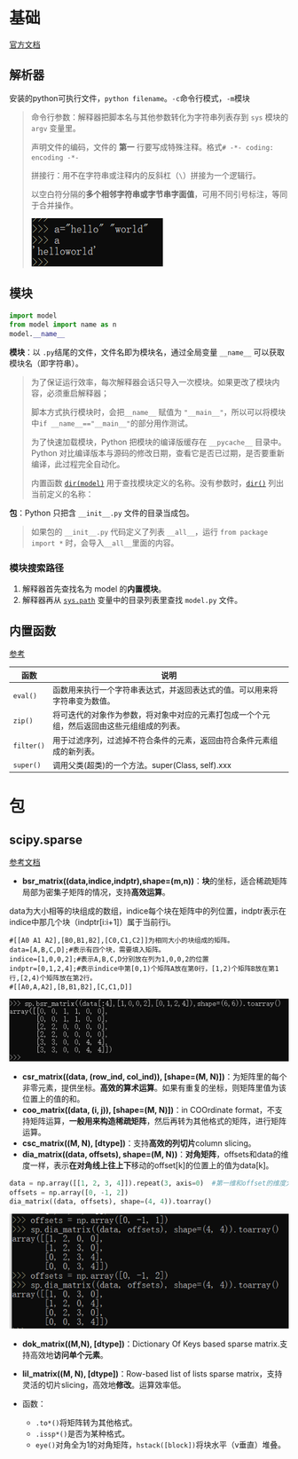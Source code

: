 # 基础

[官方文档](https://docs.python.org/zh-cn/3/)

## 解析器

安装的python可执行文件，`python filename`。`-c`命令行模式，`-m`模块 

> 命令行参数：解释器把脚本名与其他参数转化为字符串列表存到 `sys` 模块的 `argv` 变量里。
>
> 声明文件的编码，文件的 **第一** 行要写成特殊注释。格式`# -*- coding: encoding -*-`
>
> 拼接行：用不在字符串或注释内的反斜杠（`\`）拼接为一个逻辑行。
>
> 以空白符分隔的**多个相邻字符串或字节串字面值**，可用不同引号标注，等同于合并操作。
>
> ![image-20210406153745918](img/image-20210406153745918.png)



## 模块

```python
import model
from model import name as n
model.__name__
```

**模块**：以 `.py`结尾的文件，文件名即为模块名，通过全局变量 `__name__` 可以获取模块名（即字符串）。

> 为了保证运行效率，每次解释器会话只导入一次模块。如果更改了模块内容，必须重启解释器；
>
> 脚本方式执行模块时，会把`__name__` 赋值为 `"__main__"`，所以可以将模块中`if __name__=="__main__"`的部分用作测试。
>
> 为了快速加载模块，Python 把模块的编译版缓存在 `__pycache__` 目录中。Python 对比编译版本与源码的修改日期，查看它是否已过期，是否要重新编译，此过程完全自动化。
>
> 内置函数 [`dir(model)`](https://docs.python.org/zh-cn/3/library/functions.html#dir) 用于查找模块定义的名称。没有参数时，[`dir()`](https://docs.python.org/zh-cn/3/library/functions.html#dir) 列出当前定义的名称：

**包**：Python 只把含 `__init__.py` 文件的目录当成包。

> 如果包的 `__init__.py` 代码定义了列表 `__all__`，运行 `from package import *` 时，会导入`__all__`里面的内容。

### 模块搜索路径

1. 解释器首先查找名为 model 的**内置模块**。
2. 解释器再从 [`sys.path`](https://docs.python.org/zh-cn/3/library/sys.html#sys.path) 变量中的目录列表里查找 `model.py` 文件。





## 内置函数

[参考](https://www.runoob.com/python/python-built-in-functions.html)

| 函数       | 说明                                                         |
| ---------- | ------------------------------------------------------------ |
| `eval()`   | 函数用来执行一个字符串表达式，并返回表达式的值。可以用来将字符串变为数值。 |
| `zip()`    | 将可迭代的对象作为参数，将对象中对应的元素打包成一个个元组，然后返回由这些元组组成的列表。 |
| `filter()` | 用于过滤序列，过滤掉不符合条件的元素，返回由符合条件元素组成的新列表。 |
| `super()`  | 调用父类(超类)的一个方法。super(Class, self).xxx             |



# 包

## scipy.sparse

[参考文档](https://docs.scipy.org/doc/scipy/reference/sparse.html)

+ **bsr_matrix((data,indice,indptr),shape=(m,n))**：**块**的坐标，适合稀疏矩阵局部为密集子矩阵的情况，支持**高效运算**。

data为大小相等的块组成的数组，indice每个块在矩阵中的列位置，indptr表示在indice中那几个块（indptr[i:i+1]）属于当前行i。

```shell
#[[A0 A1 A2],[B0,B1,B2],[C0,C1,C2]]为相同大小的块组成的矩阵。
data=[A,B,C,D];#表示有四个块，需要填入矩阵。
indice=[1,0,0,2];#表示A,B,C,D分别放在列为1,0,0,2的位置
indptr=[0,1,2,4];#表示indice中第[0,1)个矩阵A放在第0行，[1,2)个矩阵B放在第1行,[2,4)个矩阵放在第2行。
#[[A0,A,A2],[B,B1,B2],[C,C1,D]]
```

<img src="img/image-20210325162821349.png" alt="image-20210325162821349" />

+ **csr_matrix((data, (row_ind, col_ind)), [shape=(M, N)])**：为矩阵里的每个非零元素，提供坐标。**高效的算术运算**。如果有重复的坐标，则矩阵里值为该位置上的值的和。
+ **coo_matrix((data, (i, j)), [shape=(M, N)])**：in COOrdinate format，不支持矩阵运算，**一般用来构造稀疏矩阵**，然后再转为其他格式的矩阵，进行矩阵运算。
+ **csc_matrix((M, N), [dtype])**：支持**高效的列切片**column slicing。
+ **dia_matrix((data, offsets), shape=(M, N))**：**对角矩阵**，offsets和data的维度一样，表示**在对角线上往上下**移动的offset[k]的位置上的值为data[k]。

```python
data = np.array([[1, 2, 3, 4]]).repeat(3, axis=0)  #第一维和offset的维度大小一样，第二维与矩阵的大小一样。
offsets = np.array([0, -1, 2])
dia_matrix((data, offsets), shape=(4, 4)).toarray()
```

![image-20210326180629561](img/image-20210326180629561.png)

+ **dok_matrix((M,N), [dtype])**：Dictionary Of Keys based sparse matrix.支持高效地**访问单个元素**。
+ **lil_matrix((M, N), [dtype])**：Row-based list of lists sparse matrix，支持灵活的切片slicing，高效地**修改**。运算效率低。

+ 函数：
  + `.to*()`将矩阵转为其他格式。
  + `.issp*()`是否为某种格式。
  + `eye()`对角全为1的对角矩阵，`hstack([block])`将块水平（v垂直）堆叠。

